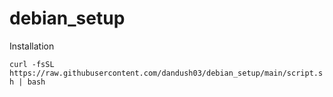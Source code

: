 # debian_setup

Installation

`curl -fsSL https://raw.githubusercontent.com/dandush03/debian_setup/main/script.sh | bash`